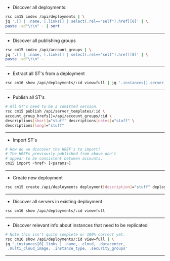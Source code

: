 
* Discover all deployments:
```bash
rsc cm15 index /api/deployments | \
jq '.[] | .name, [.links[] | select(.rel=="self").href][0]' | \
paste -sd"\t\n" - | sort
```
---

* Discover all publishing groups

```bash
rsc cm15 index /api/account_groups | \
jq '.[] | .name, [.links[] | select(.rel=="self").href][0]' | \
paste -sd"\t\n" -
```
---

* Extract all ST's from a deployment

```bash
rsc cm16 show /api/deployments/:id view=full | jq '.instances[].server_template.href' | sort | uniq
```
---

* Publish all ST's

```bash
# All ST's need to be a comitted version.
rsc cm15 publish /api/server_templates/:id \
account_group_hrefs[]=/api/account_groups/:id \
descriptions[short]="stuff" descriptions[notes]="stuff" \
descriptions[long]="stuff"
```
---

* Import ST's
```bash
# How do we discover the HREF's to import?
# The HREFs previously published from above don't
# appear to be consistent between accounts.
cm15 import <href> [<params>]
```
---

* Create new deployment 

```bash
rsc cm15 create /api/deployments deployment[description]="stuff" deployment[name]="stuff"
```
---

* Discover all servers in existing deployment

```bash
rsc cm16 show /api/deployments/:id view=full
```
---

* Discover relevant info about instances that need to be replicated

```bash
# Note this isn't quite complete or 100% correct yet.
rsc cm16 show /api/deployments/:id view=full | \
jq '.instances[0].links | .name, .cloud, .datacenter,
 .multi_cloud_image, .instance_type, .security_groups'
 ```
 ---
